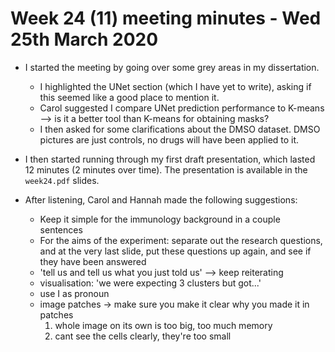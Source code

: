 # Week 24 (11) meeting minutes - Wed 25th March 2020

* I started the meeting by going over some grey areas in my dissertation.
  * I highlighted the UNet section (which I have yet to write), asking if this seemed like a good place to mention it.
  * Carol suggested I compare UNet prediction performance to K-means --> is it a better tool than K-means for obtaining masks?
  * I then asked for some clarifications about the DMSO dataset. DMSO pictures are just controls, no drugs will have been applied to it.

* I then started running through my first draft presentation, which lasted 12 minutes (2 minutes over time). The presentation is available in the `week24.pdf` slides.

* After listening, Carol and Hannah made the following suggestions:
  * Keep it simple for the immunology background in a couple sentences
  * For the aims of the experiment: separate out the research questions, and at the very last slide, put these questions up again, and see if they have been answered
  * 'tell us and tell us what you just told us' --> keep reiterating
  * visualisation: 'we were expecting 3 clusters but got...'
  * use I as pronoun
  * image patches → make sure you make it clear why you made it in patches
    1. whole image on its own is too big, too much memory
    2. cant see the cells clearly, they're too small
